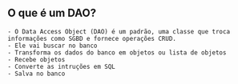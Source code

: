 ## O que é um DAO?

    - O Data Access Object (DAO) é um padrão, uma classe que troca informações como SGBD e fornece operações CRUD.
    - Ele vai buscar no banco
    - Transforma os dados do banco em objetos ou lista de objetos
    - Recebe objetos
    - Converte as intruções em SQL
    - Salva no banco

